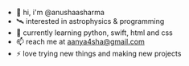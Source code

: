 - 👋 hi, i'm @anushaasharma
- 🛰️ interested in astrophysics & programming
- 🌱 currently learning python, swift, html and css
- 📫 reach me at aanya4sha@gmail.com
- ⚡ love trying new things and making new projects

<!---
hey there
--->
